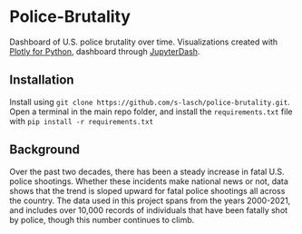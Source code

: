 # Police-Brutality
Dashboard of U.S. police brutality over time. Visualizations created with [Plotly for Python](https://plotly.com/python/), dashboard through [JupyterDash](https://dash.plotly.com/workspaces/using-dash-in-jupyter-and-workspaces).

## Installation
Install using `git clone https://github.com/s-lasch/police-brutality.git`. Open a terminal in the main repo folder, and install the  `requirements.txt` file with `pip install -r requirements.txt`

## Background
Over the past two decades, there has been a steady increase in fatal U.S. police shootings. Whether these incidents make national news or not, data shows that the trend is sloped upward for fatal police shootings all across the country. The data used in this project spans from the years 2000-2021, and includes over 10,000 records of individuals that have been fatally shot by police, though this number continues to climb.
